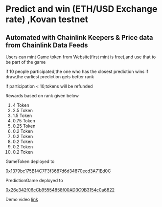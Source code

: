 # Predict and win (ETH/USD Exchange rate) ,Kovan testnet

## Automated with Chainlink Keepers & Price data from Chainlink Data Feeds

Users can mint Game token from Website(first mint is free),and use that to be part of the game

if 10 people participated,the one who has the closest prediction wins
if draw,the earliest prediction gets better rank

if participation < 10,tokens will be refunded

Rewards based on rank given below
1. 4 Token
2. 2.5 Token
3. 1.5 Token
4. 0.75 Token
5. 0.25 Token
6. 0.2 Token       
7. 0.2 Token       
8. 0.2 Token       
9. 0.2 Token       
10. 0.2 Token       

GameToken deployed to

[0x1379bc175B14C7F3f3687d6d34870ecd3A71Ed0C](https://kovan.etherscan.io/address/0x1379bc175B14C7F3f3687d6d34870ecd3A71Ed0C)

PredictionGame deployed to

[0x26e342f06cCb95554858f00AD3C9B3154c0a6822](https://kovan.etherscan.io/address/0x26e342f06cCb95554858f00AD3C9B3154c0a6822)

Demo video [link](https://www.youtube.com/watch?v=nnLAr2alXjk)
